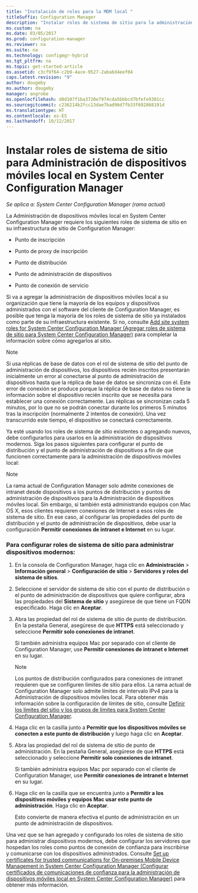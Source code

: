 ```yaml
---
title: "Instalación de roles para la MDM local "
titleSuffix: Configuration Manager
description: "Instalar roles de sistema de sitio para la administración de dispositivos móviles local en System Center Configuration Manager."
ms.custom: na
ms.date: 03/05/2017
ms.prod: configuration-manager
ms.reviewer: na
ms.suite: na
ms.technology: configmgr-hybrid
ms.tgt_pltfrm: na
ms.topic: get-started-article
ms.assetid: c3cf9f64-c2b9-4ace-9527-2aba6d4eef04
caps.latest.revision: "9"
author: dougeby
ms.author: dougeby
manager: angrobe
ms.openlocfilehash: d8d107f1ba3720e7974cda5bbbcd7bfefe9301cc
ms.sourcegitcommit: c236214b2fcc13dae7bad96d7fb33f692868191d
ms.translationtype: HT
ms.contentlocale: es-ES
ms.lasthandoff: 10/12/2017
---
```

# <a name="install-site-system-roles-for-on-premises-mobile-device-management-in-system-center-configuration-manager"></a>Instalar roles de sistema de sitio para Administración de dispositivos móviles local en System Center Configuration Manager

*Se aplica a: System Center Configuration Manager (rama actual)*

La Administración de dispositivos móviles local en System Center Configuration Manager requiere los siguientes roles de sistema de sitio en su infraestructura de sitio de Configuration Manager:  

-   Punto de inscripción  

-   Punto de proxy de inscripción  

-   Punto de distribución  

-   Punto de administración de dispositivos  

-   Punto de conexión de servicio  

 Si va a agregar la administración de dispositivos móviles local a su organización que tiene la mayoría de los equipos y dispositivos administrados con el software del cliente de Configuration Manager, es posible que tenga la mayoría de los roles de sistema de sitio ya instalados como parte de su infraestructura existente. Si no, consulte [Add site system roles for System Center Configuration Manager (Agregar roles de sistema de sitio para System Center Configuration Manager)](../../core/servers/deploy/configure/add-site-system-roles.md) para completar la información sobre cómo agregarlos al sitio.  

> [!NOTE]  
>  Si usa réplicas de base de datos con el rol de sistema de sitio del punto de administración de dispositivos, los dispositivos recién inscritos presentarán inicialmente un error al conectarse al punto de administración de dispositivos hasta que la réplica de base de datos se sincroniza con él. Este error de conexión se produce porque la réplica de base de datos no tiene la información sobre el dispositivo recién inscrito que se necesita para establecer una conexión correctamente. Las réplicas se sincronizan cada 5 minutos, por lo que no se podrán conectar durante los primeros 5 minutos tras la inscripción (normalmente 2 intentos de conexión). Una vez transcurrido este tiempo, el dispositivo se conectará correctamente.  

 Ya esté usando los roles de sistema de sitio existentes o agregando nuevos, debe configurarlos para usarlos en la administración de dispositivos modernos. Siga los pasos siguientes para configurar el punto de distribución y el punto de administración de dispositivos a fin de que funcionen correctamente para la administración de dispositivos móviles local:  

> [!NOTE]  
>  La rama actual de Configuration Manager solo admite conexiones de intranet desde dispositivos a los puntos de distribución y puntos de administración de dispositivos para la Administración de dispositivos móviles local. Sin embargo, si también está administrando equipos con Mac OS X, esos clientes requieren conexiones de Internet a esos roles de sistema de sitio. En ese caso, al configurar las propiedades del punto de distribución y el punto de administración de dispositivos, debe usar la configuración **Permitir conexiones de intranet e Internet** en su lugar.  

### <a name="to-configure-site-system-roles-to-manage-modern-devices"></a>Para configurar roles de sistema de sitio para administrar dispositivos modernos:  

1.  En la consola de Configuration Manager, haga clic en **Administración** > **Información general** > **Configuración de sitio** > **Servidores y roles del sistema de sitios**.  

2.  Seleccione el servidor de sistema de sitio con el punto de distribución o el punto de administración de dispositivos que quiere configurar, abra las propiedades del **Sistema de sitio** y asegúrese de que tiene un FQDN especificado. Haga clic en **Aceptar**.  

3.  Abra las propiedad del rol de sistema de sitio de punto de distribución. En la pestaña General, asegúrese de que **HTTPS** está seleccionado y seleccione **Permitir solo conexiones de intranet**.  

     Si también administra equipos Mac por separado con el cliente de Configuration Manager, use **Permitir conexiones de intranet e Internet** en su lugar.  

    > [!NOTE]  
    >  Los puntos de distribución configurados para conexiones de intranet requieren que se configuren límites de sitio para ellos. La rama actual de Configuration Manager solo admite límites de intervalo IPv4 para la Administración de dispositivos móviles local. Para obtener más información sobre la configuración de límites de sitio, consulte [Definir los límites del sitio y los grupos de límites para System Center Configuration Manager](../../core/servers/deploy/configure/define-site-boundaries-and-boundary-groups.md).  

4.  Haga clic en la casilla junto a **Permitir que los dispositivos móviles se conecten a este punto de distribución** y luego haga clic en **Aceptar**.  

5.  Abra las propiedad del rol de sistema de sitio de punto de administración. En la pestaña General, asegúrese de que **HTTPS** está seleccionado y seleccione **Permitir solo conexiones de intranet**.  

     Si también administra equipos Mac por separado con el cliente de Configuration Manager, use **Permitir conexiones de intranet e Internet** en su lugar.  

6.  Haga clic en la casilla que se encuentra junto a **Permitir a los dispositivos móviles y equipos Mac usar este punto de administración**. Haga clic en **Aceptar**.  

     Esto convierte de manera efectiva el punto de administración en un punto de administración de dispositivos.  

 Una vez que se han agregado y configurado los roles de sistema de sitio para administrar dispositivos modernos, debe configurar los servidores que hospedan los roles como puntos de conexión de confianza para inscribirse y comunicarse con los dispositivos administrados. Consulte [Set up certificates for trusted communications for On-premises Mobile Device Management in System Center Configuration Manager (Configurar certificados de comunicaciones de confianza para la administración de dispositivos móviles local en System Center Configuration Manager)](../../mdm/get-started/set-up-certificates-on-premises-mdm.md) para obtener más información.  
